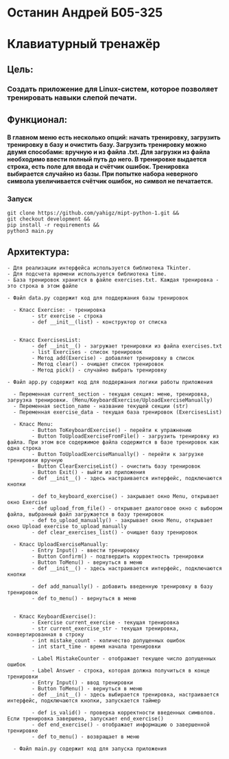 # Останин Андрей Б05-325
# Клавиатурный тренажёр

## Цель:
### Создать приложение для Linux-систем, которое позволяет тренировать навыки слепой печати.

## Функционал:
#### В главном меню есть несколько опций: начать тренировку, загрузить тренировку в базу и очистить базу. Загрузить тренировку можно двумя способами: вручную и из файла .txt. Для загрузки из файла необходимо ввести полный путь до него. В тренировке выдается строка, есть поле для ввода и счётчик ошибок. Тренировка выбирается случайно из базы. При попытке набора неверного символа увеличивается счётчик ошибок, но символ не печатается.

### Запуск
```
git clone https://github.com/yahigz/mipt-python-1.git &&
git checkout development &&
pip install -r requirements &&
python3 main.py
```

## Архитектура:
    - Для реализации интерфейса используется библиотека Tkinter.
    - Для подсчета времени используется библиотека time.
    - База тренировок хранится в файле exercises.txt. Каждая тренировка - это строка в этом файле

    - Файл data.py содержит код для поддержания базы тренировок

      - Класс Exercise: - тренировка
            - str exercise - строка
            - def __init__(list) - конструктор от списка


      - Класс ExercisesList:
            - def __init__() - загружает тренировки из файла exercises.txt
            - list Exercises - список тренировок
            - Метод add(Exercise) - добавляет тренировку в список
            - Метод clear() - очищает список тренировок
            - Метод pick() - случайно выбрать тренировку

    - Файл app.py содержит код для поддержания логики работы приложения

      - Переменная current_section - текущая секция: меню, тренировка, загрузка тренировки. (Menu/KeyboardExercise/UploadExerciseManually)
      - Переменная section_name - название текущей секции (str)
      - Переменная exercise_data - текущая база тренировок (ExercisesList)

      - Класс Menu:
            - Button ToKeyboardExercise() - перейти к упражнению
            - Button ToUploadExerciseFromFile() - загрузить тренировку из файла. При этом все содержимое файла содержится в базе тренировок как одна строка
            - Button ToUploadExerciseManually() - перейти к загрузке тренировки вручную
            - Button ClearExerciseList() - очистить базу тренировок
            - Button Exit() - выйти из приложения
            - def __init__() - здесь настраивается интерфейс, подключаются кнопки

            - def to_keyboard_exercise() - закрывает окно Menu, открывает окно Exercise
            - def upload_from_file() - открывает диалоговое окно с выбором файла, выбранный файл загружается в базу тренировок
            - def to_upload_manually() - закрывает окно Menu, открывает окно Upload exercise to_upload_manually
            - def clear_exercises_list() - очищает базу тренировок

      - Класс UploadExerciseManually:
            - Entry Input() - ввести тренировку
            - Button Confirm() - подтвердить корректность тренировки
            - Button ToMenu() - вернуться в меню
            - def __init__() - здесь настраивается интерфейс, подключаются кнопки

            - def add_manually() - добавить введенную тренировку в базу тренировок
            - def to_menu() - вернуться в меню


      - Класс KeyboardExercise():
            - Exercise current_exercise - текущая тренировка
            - str current_exercise_str - текущая тренировка, конвертированная в строку
            - int mistake_count - количество допущенных ошибок
            - int start_time - время начала тренировки

            - Label MistakeCounter - отображает текущее число допущенных ошибок
            - Label Answer - строка, которая должна получиться в конце тренировки
            - Entry Input() - ввод тренировки
            - Button ToMenu() - вернуться в меню
            - def __init__() - здесь выбирается тренировка, настраивается интерфейс, подключаются кнопки, запускается таймер

            - def is_valid() - проверка корректности введенных символов. Если тренировка завершена, запускает end_exercise()
            - def end_exercise() - отображает информацию о завершенной тренировке
            - def to_menu() - возвращает в меню

      - Файл main.py содержит код для запуска приложения